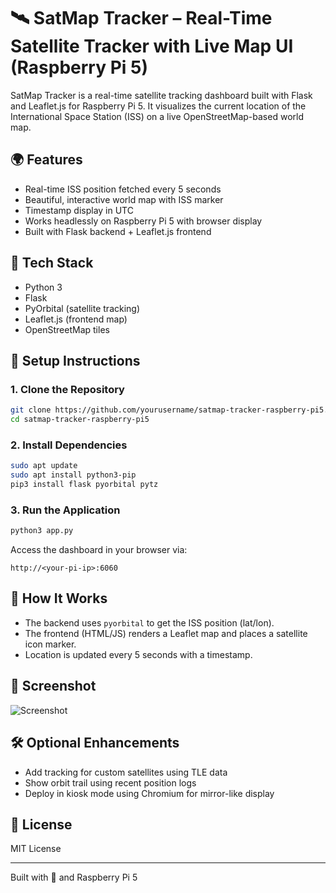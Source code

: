 # 🛰️ SatMap Tracker – Real-Time Satellite Tracker with Live Map UI (Raspberry Pi 5)

SatMap Tracker is a real-time satellite tracking dashboard built with Flask and Leaflet.js for Raspberry Pi 5. It visualizes the current location of the International Space Station (ISS) on a live OpenStreetMap-based world map.

## 🌍 Features

- Real-time ISS position fetched every 5 seconds
- Beautiful, interactive world map with ISS marker
- Timestamp display in UTC
- Works headlessly on Raspberry Pi 5 with browser display
- Built with Flask backend + Leaflet.js frontend

## 🧰 Tech Stack

- Python 3
- Flask
- PyOrbital (satellite tracking)
- Leaflet.js (frontend map)
- OpenStreetMap tiles

## 🚀 Setup Instructions

### 1. Clone the Repository

```bash
git clone https://github.com/yourusername/satmap-tracker-raspberry-pi5.git
cd satmap-tracker-raspberry-pi5
```

### 2. Install Dependencies

```bash
sudo apt update
sudo apt install python3-pip
pip3 install flask pyorbital pytz
```

### 3. Run the Application

```bash
python3 app.py
```

Access the dashboard in your browser via:

```
http://<your-pi-ip>:6060
```

## 📡 How It Works

- The backend uses `pyorbital` to get the ISS position (lat/lon).
- The frontend (HTML/JS) renders a Leaflet map and places a satellite icon marker.
- Location is updated every 5 seconds with a timestamp.

## 📸 Screenshot

![Screenshot](preview.png)

## 🛠️ Optional Enhancements

- Add tracking for custom satellites using TLE data
- Show orbit trail using recent position logs
- Deploy in kiosk mode using Chromium for mirror-like display

## 📜 License

MIT License

---

Built with 🚀 and Raspberry Pi 5